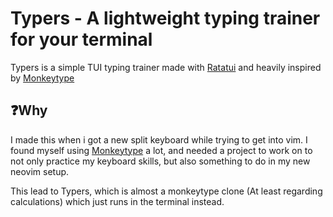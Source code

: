 # Typers - A lightweight typing trainer for your terminal

Typers is a simple TUI typing trainer made with [Ratatui](ratatui) and heavily inspired by [Monkeytype](monkeytype)

## ❓Why

I made this when i got a new split keyboard while trying to get into vim.
I found myself using [Monkeytype](monkeytype) a lot, and needed a project to work on to not only practice my keyboard
skills, but also something to do in my new neovim setup.

This lead to Typers, which is almost a monkeytype clone (At least regarding calculations) which just runs in the terminal instead.

<!-- LINKS -->

[monkeytype]: https://monkeytype.com/
[ratatui]: https://ratatui.rs/
